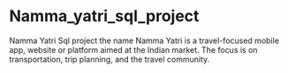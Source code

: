 # Namma_yatri_sql_project
Namma Yatri Sql project 
 the name Namma Yatri  is a travel-focused mobile app, website or platform aimed at the Indian market. The focus is on transportation, trip planning, and the travel community. 
